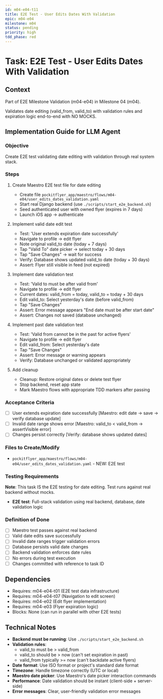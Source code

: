 ```yaml
---
id: m04-e04-t11
title: E2E Test - User Edits Dates With Validation
epic: m04-e04
milestone: m04
status: pending
priority: high
tdd_phase: red
---
```


# Task: E2E Test - User Edits Dates With Validation

## Context
Part of E2E Milestone Validation (m04-e04) in Milestone 04 (m04).

Validates date editing (valid_from, valid_to) with validation rules and expiration logic end-to-end with NO MOCKS.

## Implementation Guide for LLM Agent

### Objective
Create E2E test validating date editing with validation through real system stack.

### Steps

1. Create Maestro E2E test file for date editing
   - Create file `pockitflyer_app/maestro/flows/m04-e04/user_edits_dates_validation.yaml`
   - Start real Django backend (use `./scripts/start_e2e_backend.sh`)
   - Seed authenticated user with owned flyer (expires in 7 days)
   - Launch iOS app → authenticate

2. Implement valid date edit test
   - Test: 'User extends expiration date successfully'
   - Navigate to profile → edit flyer
   - Note original valid_to date (today + 7 days)
   - Tap "Valid To" date picker → select today + 30 days
   - Tap "Save Changes" → wait for success
   - Verify: Database shows updated valid_to date (today + 30 days)
   - Assert: Flyer still visible in feed (not expired)

3. Implement date validation test
   - Test: 'Valid to must be after valid from'
   - Navigate to profile → edit flyer
   - Current dates: valid_from = today, valid_to = today + 30 days
   - Edit valid_to: Select yesterday's date (before valid_from)
   - Tap "Save Changes"
   - Assert: Error message appears "End date must be after start date"
   - Assert: Changes not saved (database unchanged)

4. Implement past date validation test
   - Test: 'Valid from cannot be in the past for active flyers'
   - Navigate to profile → edit flyer
   - Edit valid_from: Select yesterday's date
   - Tap "Save Changes"
   - Assert: Error message or warning appears
   - Verify: Database unchanged or validated appropriately

5. Add cleanup
   - Cleanup: Restore original dates or delete test flyer
   - Stop backend, reset app state
   - Mark Maestro flows with appropriate TDD markers after passing

### Acceptance Criteria
- [ ] User extends expiration date successfully [Maestro: edit date → save → verify database update]
- [ ] Invalid date range shows error [Maestro: valid_to < valid_from → assertVisible error]
- [ ] Changes persist correctly [Verify: database shows updated dates]

### Files to Create/Modify
- `pockitflyer_app/maestro/flows/m04-e04/user_edits_dates_validation.yaml` - NEW: E2E test

### Testing Requirements
**Note**: This task IS the E2E testing for date editing. Test runs against real backend without mocks.

- **E2E test**: Full-stack validation using real backend, database, date validation logic

### Definition of Done
- [ ] Maestro test passes against real backend
- [ ] Valid date edits save successfully
- [ ] Invalid date ranges trigger validation errors
- [ ] Database persists valid date changes
- [ ] Backend validation enforces date rules
- [ ] No errors during test execution
- [ ] Changes committed with reference to task ID

## Dependencies
- Requires: m04-e04-t01 (E2E test data infrastructure)
- Requires: m04-e04-t07 (Navigation to edit screen)
- Requires: m04-e02 (Edit flyer implementation)
- Requires: m04-e03 (Flyer expiration logic)
- Blocks: None (can run in parallel with other E2E tests)

## Technical Notes
- **Backend must be running**: Use `./scripts/start_e2e_backend.sh`
- **Validation rules**:
  - valid_to must be > valid_from
  - valid_to should be > now (can't set expiration in past)
  - valid_from typically >= now (can't backdate active flyers)
- **Date format**: Use ISO format or project's standard date format
- **Timezone**: Handle timezone correctly (UTC or local)
- **Maestro date picker**: Use Maestro's date picker interaction commands
- **Performance**: Date validation should be instant (client-side + server-side)
- **Error messages**: Clear, user-friendly validation error messages

